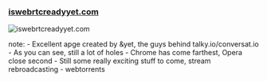 ###  [iswebrtcreadyyet.com](http://iswebrtcreadyyet.com)

![iswebrtcreadyyet.com](https://s3.amazonaws.com/media-p.slid.es/uploads/dagingaa/images/170217/Screen_Shot_2013-11-27_at_22.16.16.png)

note:
    - Excellent apge created by &yet, the guys behind talky.io/conversat.io
    - As you can see, still a lot of holes
    - Chrome has come farthest, Opera close second
    - Still some really exciting stuff to come, stream rebroadcasting
    - webtorrents
